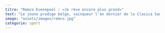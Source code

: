 ```yaml
---
titre: "Remco Evenepoel : «Je rêve encore plus grand»"
text: "Le jeune prodige belge, vainqueur l'an dernier de la Clasica San Sebastian, ne fait pas mystère de ses ambitions. Au seuil de ses 20 ans et de la nouvelle saison, il a déjà une faim de loup. Rien ne fait peur à Remco Evenepoel, aussi à l'aise sur son vélo qu'en interview. Maîtrisant à la perfection le français et l'anglais, le jeune Flamand se balade. Il ne manie pas la langue de bois et n'hésite pas à provoquer lorsqu'il s'agit de dévoiler ses ambitions. Il vise une médaille olympique, voire deux (le chrono et la course en ligne) aux Jeux de Tokyo, et explique pourquoi il a choisi de participer cette année à son premier grand Tour, le Giro, à seulement 20 ans (il les aura le 25 janvier)."
image: "assets/images/remco.jpg"
categorie: sport
---
```

